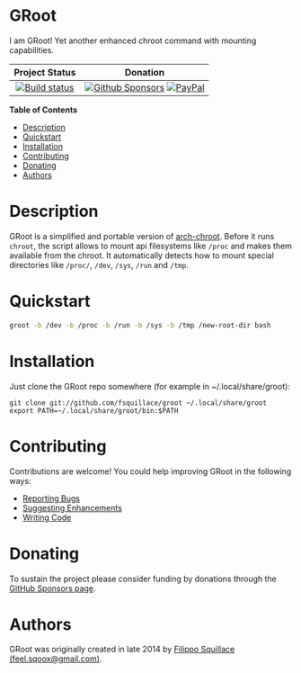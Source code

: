 GRoot
======
I am GRoot! Yet another enhanced chroot command with mounting capabilities.

|Project Status|Donation|
|:------------:|:------:|
| [![Build status](https://api.travis-ci.org/fsquillace/groot.png?branch=master)](https://travis-ci.org/fsquillace/groot) | [![Github Sponsors](https://img.shields.io/badge/GitHub-Sponsors-orange.svg)](https://github.com/sponsors/fsquillace) [![PayPal](https://img.shields.io/badge/PayPal-Donation-blue.svg)](https://www.paypal.com/cgi-bin/webscr?cmd=_s-xclick&hosted_button_id=8LEHQKBCYTACY) |

**Table of Contents**
- [Description](#description)
- [Quickstart](#quickstart)
- [Installation](#installation)
- [Contributing](#contributing)
- [Donating](#donating)
- [Authors](#authors)

Description
===========
GRoot is a simplified and portable version of
[arch-chroot](https://wiki.archlinux.org/index.php/Chroot#Using_arch-chroot).
Before it runs `chroot`, the script allows to mount api filesystems like `/proc`
and makes them available from the chroot.
It automatically detects how to mount special directories like `/proc/`,
`/dev`, `/sys`, `/run` and `/tmp`.

Quickstart
==========

```sh
groot -b /dev -b /proc -b /run -b /sys -b /tmp /new-root-dir bash
```

Installation
============
Just clone the GRoot repo somewhere (for example in ~/.local/share/groot):

    git clone git://github.com/fsquillace/groot ~/.local/share/groot
    export PATH=~/.local/share/groot/bin:$PATH

Contributing
============
Contributions are welcome! You could help improving GRoot in the following ways:

- [Reporting Bugs](CONTRIBUTING.md#reporting-bugs)
- [Suggesting Enhancements](CONTRIBUTING.md#suggesting-enhancements)
- [Writing Code](CONTRIBUTING.md#your-first-code-contribution)

Donating
========
To sustain the project please consider funding by donations through
the [GitHub Sponsors page](https://github.com/sponsors/fsquillace/).

Authors
=======
GRoot was originally created in late 2014 by [Filippo Squillace (feel.sqoox@gmail.com)](https://github.com/fsquillace).

